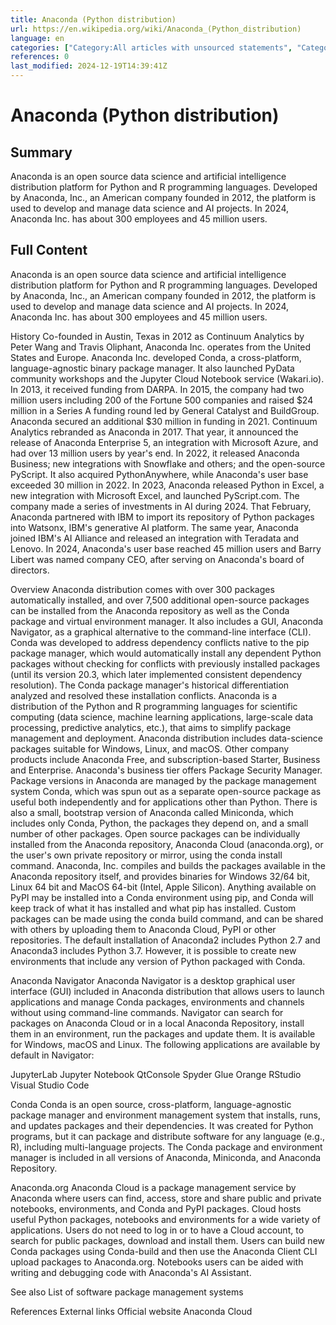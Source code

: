```yaml
---
title: Anaconda (Python distribution)
url: https://en.wikipedia.org/wiki/Anaconda_(Python_distribution)
language: en
categories: ["Category:All articles with unsourced statements", "Category:Articles with short description", "Category:Articles with unsourced statements from December 2024", "Category:Package management systems", "Category:Python (programming language) software", "Category:Short description is different from Wikidata"]
references: 0
last_modified: 2024-12-19T14:39:41Z
---
```


# Anaconda (Python distribution)

## Summary

Anaconda is an open source  data science and artificial intelligence distribution platform for Python and R programming languages. Developed by Anaconda, Inc.,  an American company founded in 2012, the platform is used to develop and manage data science and AI projects. In 2024, Anaconda Inc. has about 300 employees and 45 million users.

## Full Content

Anaconda is an open source  data science and artificial intelligence distribution platform for Python and R programming languages. Developed by Anaconda, Inc.,  an American company founded in 2012, the platform is used to develop and manage data science and AI projects. In 2024, Anaconda Inc. has about 300 employees and 45 million users.

History
Co-founded in Austin, Texas in 2012  as Continuum Analytics by Peter Wang and Travis Oliphant, Anaconda Inc. operates from the United States and Europe. 
Anaconda Inc. developed Conda, a cross-platform, language-agnostic binary package manager. It also launched PyData community workshops and the Jupyter Cloud Notebook service (Wakari.io). In 2013, it received funding from DARPA. In 2015, the company had two million users including 200 of the Fortune 500 companies and raised $24 million in a Series A funding round led by General Catalyst and BuildGroup. Anaconda secured an additional $30 million in funding in 2021.
Continuum Analytics rebranded as Anaconda in 2017. That year, it announced the release of Anaconda Enterprise 5, an integration with Microsoft Azure, and had over 13 million users by year's end.
In 2022, it released Anaconda Business; new integrations with Snowflake and others; and the open-source PyScript. It also acquired PythonAnywhere, while Anaconda's user base exceeded 30 million in 2022. In 2023, Anaconda released Python in Excel, a new integration with Microsoft Excel, and launched PyScript.com.
The company made a series of investments in AI during 2024. That February, Anaconda partnered with IBM to import its repository of Python packages into Watsonx, IBM's generative AI platform.  The same year, Anaconda joined IBM's AI Alliance and released an integration with Teradata and Lenovo.
In 2024, Anaconda's user base reached 45 million users and Barry Libert was named company CEO, after serving on Anaconda's board of directors.

Overview
Anaconda distribution comes with over 300 packages automatically installed, and over 7,500 additional open-source packages can be installed from the Anaconda repository as well as the Conda package and virtual environment manager. It also includes a GUI, Anaconda Navigator, as a graphical alternative to the command-line interface (CLI).
Conda was developed to address dependency conflicts native to the pip package manager, which would automatically install any dependent Python packages without checking for conflicts with previously installed packages (until its version 20.3, which later implemented consistent dependency resolution). The Conda package manager's historical differentiation analyzed and resolved these installation conflicts.
Anaconda is a distribution of the Python and R programming languages for scientific computing (data science, machine learning applications, large-scale data processing, predictive analytics, etc.), that aims to simplify package management and deployment. Anaconda distribution includes data-science packages suitable for Windows, Linux, and macOS. Other company products include Anaconda Free, and subscription-based Starter, Business and Enterprise. Anaconda's business tier offers Package Security Manager.
Package versions in Anaconda are managed by the package management system Conda, which was spun out as a separate open-source package as useful both independently and for applications other than Python. There is also a small, bootstrap version of Anaconda called Miniconda, which includes only Conda, Python, the packages they depend on, and a small number of other  packages.
Open source packages can be individually installed from the Anaconda repository, Anaconda Cloud (anaconda.org), or the user's own private repository or mirror, using the conda install command. Anaconda, Inc. compiles and builds the packages available in the Anaconda repository itself, and provides binaries for Windows 32/64 bit, Linux 64 bit and MacOS 64-bit (Intel, Apple Silicon). Anything available on PyPI may be installed into a Conda environment using pip, and Conda will keep track of what it has installed and what pip has installed. Custom packages can be made using the conda build command, and can be shared with others by uploading them to Anaconda Cloud, PyPI or other repositories.
The default installation of Anaconda2 includes Python 2.7 and Anaconda3 includes Python 3.7. However, it is possible to create new environments that include any version of Python packaged with Conda.

Anaconda Navigator
Anaconda Navigator is a desktop graphical user interface (GUI) included in Anaconda distribution that allows users to launch applications and manage Conda packages, environments and channels without using command-line commands. Navigator can search for packages on Anaconda Cloud or in a local Anaconda Repository, install them in an environment, run the packages and update them. It is available for Windows, macOS and Linux.
The following applications are available by default in Navigator:

JupyterLab
Jupyter Notebook
QtConsole
Spyder
Glue
Orange
RStudio
Visual Studio Code

Conda
Conda is an open source, cross-platform, language-agnostic package manager and environment management system that installs, runs, and updates packages and their dependencies. It was created for Python programs, but it can package and distribute software for any language (e.g., R), including multi-language projects. The Conda package and environment manager is included in all versions of Anaconda, Miniconda, and Anaconda Repository.

Anaconda.org
Anaconda Cloud is a package management service by Anaconda where users can find, access, store and share public and private notebooks, environments, and Conda and PyPI packages. Cloud hosts useful Python packages, notebooks and environments for a wide variety of applications. Users do not need to log in or to have a Cloud account, to search for public packages, download and install them. Users can build new Conda packages using Conda-build and then use the Anaconda Client CLI upload packages to Anaconda.org. Notebooks users can be aided with writing and debugging code with Anaconda's AI Assistant.

See also
List of software package management systems

References
External links
Official website 
Anaconda Cloud
